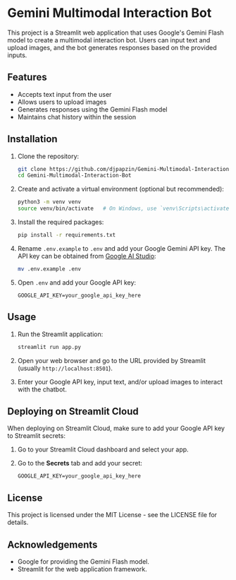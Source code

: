 # Gemini Multimodal Interaction Bot

This project is a Streamlit web application that uses Google's Gemini Flash model to create a multimodal interaction bot. Users can input text and upload images, and the bot generates responses based on the provided inputs.

## Features

- Accepts text input from the user
- Allows users to upload images
- Generates responses using the Gemini Flash model
- Maintains chat history within the session

## Installation

1. Clone the repository:
    ```bash
    git clone https://github.com/djpapzin/Gemini-Multimodal-Interaction-Bot.git
    cd Gemini-Multimodal-Interaction-Bot
    ```

2. Create and activate a virtual environment (optional but recommended):
    ```bash
    python3 -m venv venv
    source venv/bin/activate   # On Windows, use `venv\Scripts\activate`
    ```

3. Install the required packages:
    ```bash
    pip install -r requirements.txt
    ```

4. Rename `.env.example` to `.env` and add your Google Gemini API key. The API key can be obtained from [Google AI Studio](https://aistudio.google.com/app/apikey):
    ```bash
    mv .env.example .env
    ```

5. Open `.env` and add your Google API key:
    ```
    GOOGLE_API_KEY=your_google_api_key_here
    ```

## Usage

1. Run the Streamlit application:
    ```bash
    streamlit run app.py
    ```

2. Open your web browser and go to the URL provided by Streamlit (usually `http://localhost:8501`).

3. Enter your Google API key, input text, and/or upload images to interact with the chatbot.

## Deploying on Streamlit Cloud

When deploying on Streamlit Cloud, make sure to add your Google API key to Streamlit secrets:

1. Go to your Streamlit Cloud dashboard and select your app.

2. Go to the **Secrets** tab and add your secret:
    ```
    GOOGLE_API_KEY=your_google_api_key_here
    ```

## License

This project is licensed under the MIT License - see the LICENSE file for details.

## Acknowledgements

- Google for providing the Gemini Flash model.
- Streamlit for the web application framework.